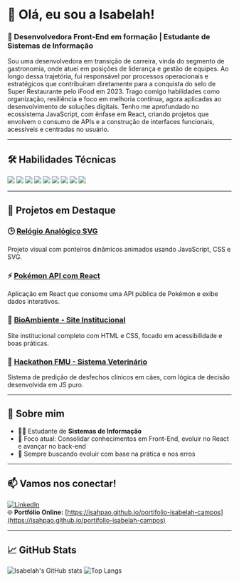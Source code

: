 # 👋 Olá, eu sou a Isabelah!

### 🚀 Desenvolvedora Front-End em formação | Estudante de Sistemas de Informação

Sou uma desenvolvedora em transição de carreira, vinda do segmento de gastronomia, onde atuei em posições de liderança e gestão de equipes. Ao longo dessa trajetória, fui responsável por processos operacionais e estratégicos que contribuíram diretamente para a conquista do selo de Super Restaurante pelo iFood em 2023. Trago comigo habilidades como organização, resiliência e foco em melhoria contínua, agora aplicadas ao desenvolvimento de soluções digitais. Tenho me aprofundado no ecossistema JavaScript, com ênfase em React, criando projetos que envolvem o consumo de APIs e a construção de interfaces funcionais, acessíveis e centradas no usuário.

---

## 🛠️ Habilidades Técnicas

<p align="left">
  <img src="https://img.shields.io/badge/HTML5-E44D26?style=for-the-badge&logo=html5&logoColor=white"/>
  <img src="https://img.shields.io/badge/CSS3-1572B6?style=for-the-badge&logo=css3&logoColor=white"/>
  <img src="https://img.shields.io/badge/JavaScript-F7DF1E?style=for-the-badge&logo=javascript&logoColor=black"/>
  <img src="https://img.shields.io/badge/React-20232A?style=for-the-badge&logo=react&logoColor=61DAFB"/>
  <img src="https://img.shields.io/badge/PostgreSQL-336791?style=for-the-badge&logo=postgresql&logoColor=white"/>
  <img src="https://img.shields.io/badge/Figma-F24E1E?style=for-the-badge&logo=figma&logoColor=white"/>
  <img src="https://img.shields.io/badge/Canva-00C4CC?style=for-the-badge&logo=canva&logoColor=white"/>
  <img src="https://img.shields.io/badge/Git-F05032?style=for-the-badge&logo=git&logoColor=white"/>
  <img src="https://img.shields.io/badge/GitHub-181717?style=for-the-badge&logo=github&logoColor=white"/>
</p>



---

## 🌟 Projetos em Destaque

### 🕒 [Relógio Analógico SVG](https://github.com/isahpao/relogio-analogico)  
Projeto visual com ponteiros dinâmicos animados usando JavaScript, CSS e SVG.

### ⚡ [Pokémon API com React](https://github.com/isahpao/pokemon-api-react)  
Aplicação em React que consome uma API pública de Pokémon e exibe dados interativos.

### 🌱 [BioAmbiente - Site Institucional](https://github.com/isahpao/BioAmbiente)  
Site institucional completo com HTML e CSS, focado em acessibilidade e boas práticas.

### 🧠 [Hackathon FMU - Sistema Veterinário](https://github.com/isahpao/HACKATHON-FMU)  
Sistema de predição de desfechos clínicos em cães, com lógica de decisão desenvolvida em JS puro.

---

## 💬 Sobre mim

- 👩‍💻 Estudante de **Sistemas de Informação**
- 🎯 Foco atual: Consolidar conhecimentos em Front-End, evoluir no React e avançar no back-end
- 🌱 Sempre buscando evoluir com base na prática e nos erros

---

## 📫 Vamos nos conectar!

[![LinkedIn](https://img.shields.io/badge/LinkedIn-0077B5?style=flat&logo=linkedin&logoColor=white)](https://www.linkedin.com/in/isabelahcampos/)  
🌐 **Portfólio Online:** [https://isahpao.github.io/portifolio-isabelah-campos](https://isahpao.github.io/portifolio-isabelah-campos)

---

## 📈 GitHub Stats

![Isabelah's GitHub stats](https://github-readme-stats.vercel.app/api?username=isahpao&show_icons=true&theme=radical)
![Top Langs](https://github-readme-stats.vercel.app/api/top-langs/?username=isahpao&layout=compact&theme=radical)
